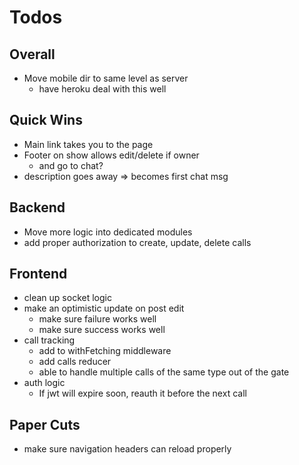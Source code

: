 # Todos

## Overall
- Move mobile dir to same level as server
  - have heroku deal with this well

## Quick Wins
- Main link takes you to the page
- Footer on show allows edit/delete if owner
  - and go to chat?
- description goes away => becomes first chat msg

## Backend
  - Move more logic into dedicated modules
  - add proper authorization to create, update, delete calls

## Frontend
  - clean up socket logic
  - make an optimistic update on post edit
    - make sure failure works well
    - make sure success works well
  - call tracking
    - add to withFetching middleware
    - add calls reducer
    - able to handle multiple calls of the same type
      out of the gate
  - auth logic
    - If jwt will expire soon, reauth it before the next call

## Paper Cuts
- make sure navigation headers can
  reload properly
